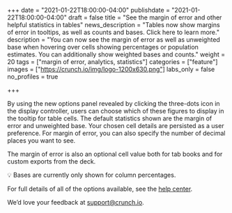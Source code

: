 +++
date = "2021-01-22T18:00:00-04:00"
publishdate = "2021-01-22T18:00:00-04:00"
draft = false
title = "See the margin of error and other helpful statistics in tables"
news_description = "Tables now show margins of error in tooltips, as well as counts and bases. Click here to learn more."
description = "You can now see the margin of error as well as unweighted base when hovering over cells showing percentages or population estimates. You can additionally show weighted bases and counts."
weight = 20
tags = ["margin of error, analytics, statistics"]
categories = ["feature"]
images = ["https://crunch.io/img/logo-1200x630.png"]
labs_only = false
no_profiles = true

+++

By using the new options panel revealed by clicking the three-dots icon in the display controller, users can choose which of these figures to display in the tooltip for table cells. The default statistics shown are the margin of error and unweighted base. Your chosen cell details are persisted as a user preference. For margin of error, you can also specify the number of decimal places you want to see.

The margin of error is also an optional cell value both for tab books and for custom exports from the deck.

:bulb: Bases are currently only shown for column percentages.

For full details of all of the options available, see the [help center](https://help.crunch.io/hc/en-us/articles/360040932251-Customizing-a-Table-or-Graph#more-options).

We’d love your feedback at [support@crunch.io](mailto:support@crunch.io).
